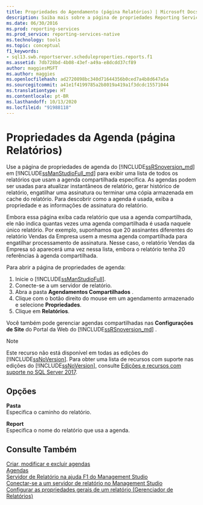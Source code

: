 ```yaml
---
title: Propriedades do Agendamento (página Relatórios) | Microsoft Docs
description: Saiba mais sobre a página de propriedades Reporting Services da agenda do Reporting Services no SQL Server Management Studio que lista todos os relatórios de uma agenda compartilhada específica.
ms.date: 06/30/2016
ms.prod: reporting-services
ms.prod_service: reporting-services-native
ms.technology: tools
ms.topic: conceptual
f1_keywords:
- sql13.swb.reportserver.scheduleproperties.reports.f1
ms.assetid: 7db728bd-4b08-43ef-a49a-e8dcdd37cf89
author: maggiesMSFT
ms.author: maggies
ms.openlocfilehash: ad2720898bc340d71644356b0ced7a4b8d647a5a
ms.sourcegitcommit: a41e1f4199785a2b8019a419a1f3dcdc15571044
ms.translationtype: HT
ms.contentlocale: pt-BR
ms.lasthandoff: 10/13/2020
ms.locfileid: "91988118"
---
```

# <a name="schedule-properties-reports-page"></a>Propriedades da Agenda (página Relatórios)
  Use a página de propriedades de agenda do [!INCLUDE[ssRSnoversion_md](../../includes/ssrsnoversion-md.md)] em [!INCLUDE[ssManStudioFull_md](../../includes/ssmanstudiofull-md.md)] para exibir uma lista de todos os relatórios que usam a agenda compartilhada específica. As agendas podem ser usadas para atualizar instantâneos de relatório, gerar histórico de relatório, engatilhar uma assinatura ou terminar uma cópia armazenada em cache do relatório. Para descobrir como a agenda é usada, exiba a propriedade e as informações de assinatura do relatório.  
  
 Embora essa página exiba cada relatório que usa a agenda compartilhada, ele não indica quantas vezes uma agenda compartilhada é usada naquele único relatório. Por exemplo, suponhamos que 20 assinantes diferentes do relatório Vendas da Empresa usem a mesma agenda compartilhada para engatilhar processamento de assinatura. Nesse caso, o relatório Vendas da Empresa só aparecerá uma vez nessa lista, embora o relatório tenha 20 referências à agenda compartilhada.  
  
 Para abrir a página de propriedades de agenda:
 1. Inicie o [!INCLUDE[ssManStudioFull](../../includes/ssmanstudiofull-md.md)].
 2. Conecte-se a um servidor de relatório.
 3. Abra a pasta **Agendamentos Compartilhados** .
 4. Clique com o botão direito do mouse em um agendamento armazenado e selecione **Propriedades**.
 5. Clique em **Relatórios**.  
  
  Você também pode gerenciar agendas compartilhadas nas **Configurações de Site** do Portal da Web do [!INCLUDE[ssRSnoversion_md](../../includes/ssrsnoversion-md.md)] .
  
> [!NOTE]  
>  Este recurso não está disponível em todas as edições do [!INCLUDE[ssNoVersion](../../includes/ssnoversion-md.md)]. Para obter uma lista de recursos com suporte nas edições do [!INCLUDE[ssNoVersion](../../includes/ssnoversion-md.md)], consulte [Edições e recursos com suporte no SQL Server 2017](../../sql-server/editions-and-components-of-sql-server-2017.md).  
  
## <a name="options"></a>Opções  
 **Pasta**  
 Especifica o caminho do relatório.  
  
 **Report**  
 Especifica o nome do relatório que usa a agenda.  
  
## <a name="see-also"></a>Consulte Também  
 [Criar, modificar e excluir agendas](../../reporting-services/subscriptions/create-modify-and-delete-schedules.md)   
 [Agendas](../../reporting-services/subscriptions/schedules.md)   
 [Servidor de Relatório na ajuda F1 do Management Studio](../../reporting-services/tools/report-server-in-management-studio-f1-help.md)   
 [Conectar-se a um servidor de relatório no Management Studio](../../reporting-services/tools/connect-to-a-report-server-in-management-studio.md)   
 [Configurar as propriedades gerais de um relatório (Gerenciador de Relatórios)](../reports/configure-execution-properties-for-a-report-report-manager.md)  
  
